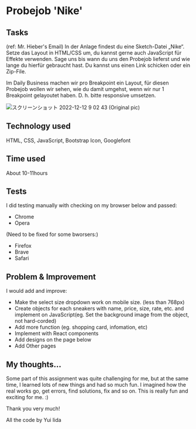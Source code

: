 # Probejob 'Nike'

## Tasks

(ref: Mr. Hieber's Email)
In der Anlage findest du eine Sketch-Datei „Nike“.
Setze das Layout in HTML/CSS um, du kannst gerne
auch JavaScript für Effekte verwenden. Sage uns bis wann du uns
den Probejob lieferst und wie lange du hierfür gebraucht hast.
Du kannst uns einen Link schicken oder ein Zip-File.

Im Daily Business machen wir pro Breakpoint ein Layout, für diesen Probejob
wollen wir sehen, wie du damit umgehst, wenn wir nur 1 Breakpoint gelayoutet haben.
D. h. bitte responsive umsetzen.

![スクリーンショット 2022-12-12 9 02 43](https://user-images.githubusercontent.com/92433326/206992609-6db90970-eb3d-47d6-8af8-de0616f63de8.png)
(Original pic)

## Technology used

HTML, CSS, JavaScript, Bootstrap Icon, Googlefont

## Time used

About 10-11hours

## Tests

I did testing manually with checking on my browser below and passed:

- Chrome
- Opera

(Need to be fixed for some bworsers:)

- Firefox
- Brave
- Safari

## Problem & Improvement

I would add and improve:

- Make the select size dropdown work on mobile size. (less than 768px)
- Create objects for each sneakers with name, price, size, rate, etc. and implement on JavaScript(eg. Set the background image from the object, not hard-corded)
- Add more function (eg. shopping card, infomation, etc)
- Implement with React components
- Add designs on the page below
- Add Other pages

## My thoughts...

Some part of this assignment was quite challenging for me, but at the same time, I learned lots of new things and had so much fun. I imagined how the real works go, get errors, find solutions, fix and so on. This is really fun and exciting for me. :)

Thank you very much!

All the code by Yui Iida
